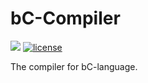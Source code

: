 # bC-Compiler

[![](https://img.shields.io/badge/bC--lang-Compiler-blue.svg)](https://github.com/bC-Programming-Language-StandardCouncil/bC-Compiler)
[![license](https://img.shields.io/github/license/bC-Programming-Language-StandardCouncil/bC-Compiler.svg)](https://github.com/bC-Programming-Language-StandardCouncil/bC-Compiler)

The compiler for bC-language.
